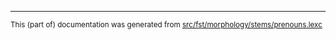 

* * *

<small>This (part of) documentation was generated from [src/fst/morphology/stems/prenouns.lexc](https://github.com/giellalt/lang-ciw/blob/main/src/fst/morphology/stems/prenouns.lexc)</small>
